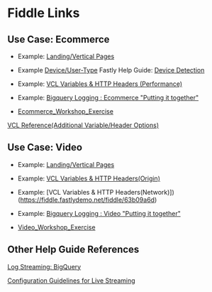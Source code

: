 # Fiddle Links

## Use Case: Ecommerce

* Example: [Landing/Vertical Pages](https://fiddle.fastlydemo.net/fiddle/15a07b98)

* Example [Device/User-Type](https://fiddle.fastlydemo.net/fiddle/c1ca6a70)
  Fastly Help Guide: [Device Detection](https://docs.fastly.com/guides/vcl-tutorials/delivering-different-content-to-different-devices)

* Example: [VCL Variables & HTTP Headers (Performance)](https://fiddle.fastlydemo.net/fiddle/77eac75d)

* Example: [Bigquery Logging : Ecommerce "Putting it together"](https://fiddle.fastlydemo.net/fiddle/c82bd34f)

* [Ecommerce_Workshop_Exercise](https://fiddle.fastlydemo.net/fiddle/527a41c9)

[VCL Reference(Additional Variable/Header Options)](https://docs.fastly.com/vcl/)

## Use Case: Video

* Example: [Landing/Vertical Pages](https://fiddle.fastlydemo.net/fiddle/0994f0b9)

* Example: [VCL Variables & HTTP Headers(Origin)](https://fiddle.fastlydemo.net/fiddle/d6c4c17a)

* Example: [VCL Variables & HTTP Headers(Network)])(https://fiddle.fastlydemo.net/fiddle/63b09a6d)

* Example: [Bigquery Logging : Video "Putting it together"](https://fiddle.fastlydemo.net/fiddle/37810dfd)

* [Video_Workshop_Exercise](https://fiddle.fastlydemo.net/fiddle/0493d939)


## Other Help Guide References

[Log Streaming: BigQuery](https://docs.fastly.com/guides/streaming-logs/log-streaming-google-bigquery)

[Configuration Guidelines for Live Streaming](https://docs.fastly.com/guides/live-streaming/configuration-guidelines-for-live-streaming)
